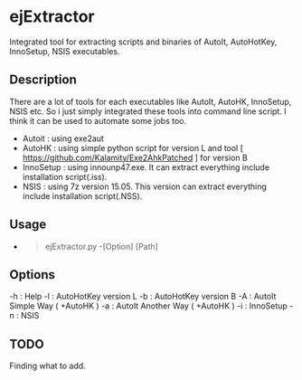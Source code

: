 # ejExtractor
Integrated tool for extracting scripts and binaries of AutoIt, AutoHotKey, InnoSetup, NSIS executables.


## Description
There are a lot of tools for each executables like AutoIt, AutoHK, InnoSetup, NSIS etc. So i just simply integrated these tools into command line script. I think it can be used to automate some jobs too.

- Autoit : using exe2aut
- AutoHK : using simple python script for version L and tool [ https://github.com/Kalamity/Exe2AhkPatched ] for version B
- InnoSetup : using innounp47.exe. It can extract everything include installation script(.iss).
- NSIS : using 7z version 15.05. This version can extract everything include installation script(.NSS).


## Usage
- > ejExtractor.py -[Option] [Path]


## Options
-h : Help
-l : AutoHotKey version L
-b : AutoHotKey version B
-A : AutoIt Simple Way ( +AutoHK )
-a : AutoIt Another Way ( +AutoHK )
-i : InnoSetup
-n : NSIS


## TODO
Finding what to add.

